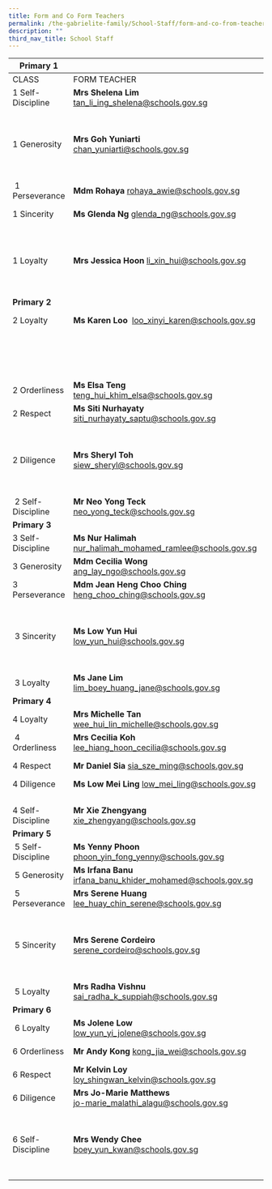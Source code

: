 ```yaml
---
title: Form and Co Form Teachers
permalink: /the-gabrielite-family/School-Staff/form-and-co-from-teachers/
description: ""
third_nav_title: School Staff
---
```

|**Primary 1**|||
| --- | --- | --- |
| CLASS | FORM TEACHER | CO-FORM TEACHER(S) |
| 1 Self-Discipline | **Mrs Shelena Lim** tan_li_ing_shelena@schools.gov.sg | **Mrs Kareen Wong** teoh_kareen@schools.gov.sg | 
||| **Mr Sng Cheng Kiang** sng_cheng_kiang@schools.gov.sg  
| 1 Generosity  | **Mrs Goh Yuniarti** chan_yuniarti@schools.gov.sg | **Ms Dina Farhana** dina_farhana_hashim@schools.gov.sg
|||**Mr Ng Chiong Hoe** ng_chiong_hoe@schools.gov.sg  
| 1 Perseverance | **Mdm Rohaya** rohaya_awie@schools.gov.sg  | **Mdm Aisha** <br> noor_aisha@schools.gov.sg
| 1 Sincerity  | **Ms Glenda Ng** glenda_ng@schools.gov.sg | **Mdm Teo Hwee Joo** teo_hwee_joo@schools.gov.sg 
|||**Mdm Shofia** shofia_sukma_nasirjaya@schools.gov.sg |
| 1 Loyalty | **Mrs Jessica Hoon**  li_xin_hui@schools.gov.sg |**Mdm Goh Siew Ping** goh_siew_ping@schools.gov.sg  
|||**Mrs Isabel Wong**  ng_su_min_isabel@schools.gov.sg|
|**Primary 2**|||
| 2 Loyalty  | **Ms Karen Loo**  loo_xinyi_karen@schools.gov.sg | **Miss Goh Ruoyi** <br> goh_ruoyi@schools.gov.sg  
||| **Ms Priscilla Yong**  priscilla_yong@schools.gov.sg  
||| **Mr Steven Tay**  steven_tay_choon_huat@schools.gov.sg  
| 2 Orderliness | **Ms Elsa Teng** teng_hui_khim_elsa@schools.gov.sg | **Ms Cindy Liong** <br>liong_cindy@schools.gov.sg |
| 2 Respect | **Ms Siti Nurhayaty** siti_nurhayaty_saptu@schools.gov.sg | **Ms Lim Annie** <br> lim_annie@schools.gov.sg 
||| **Ms Lytessia Soh** soh_xin_hui_lytessia@schools.gov.sg  
| 2 Diligence  | **Mrs Sheryl Toh** <br> siew_sheryl@schools.gov.sg  | **Mdm Sharifah Nurulhuda** sharifah_nurulhuda_taha_a@schools.gov.sg
||| **Miss Safila** safila_afreen_basheer_ahamed@schools.gov.sg |
|  2 Self-Discipline | **Mr Neo Yong Teck** neo_yong_teck@schools.gov.sg | **Ms Chua Suting** <br> chua_suting@schools.gov.sg |
|**Primary 3**|||
| 3 Self-Discipline | **Ms Nur Halimah** nur_halimah_mohamed_ramlee@schools.gov.sg  | **Mr Sean De Zilva** sean_de_zilva@schools.gov.sg  
| 3 Generosity  | **Mdm Cecilia Wong**  ang_lay_ngo@schools.gov.sg  | **Mrs Isabella Tan** <br> isabella_sim@schools.gov.sg  
| 3 Perseverance  | **Mdm Jean Heng Choo Ching**   heng_choo_ching@schools.gov.sg  |**Ms Shirlee** <br>  moo_pei_san@schools.gov.sg  
||| **Ms Maureen** jansen_maureen_anne@schools.gov.sg  
|  3 Sincerity  | **Ms Low Yun Hui** <br>low_yun_hui@schools.gov.sg  | **Mdm Chitra** chitra_devi_kasiviswanathan@schools.gov.sg  
|||**Mr Quek Guan Hui** quek_guan_hui@schools.gov.sg  
|  3 Loyalty  | **Ms Jane Lim** lim_boey_huang_jane@schools.gov.sg  | **Mr Hamzah**  muhamad_hamzah_rohi@schools.gov.sg |
|**Primary 4**|||
| 4 Loyalty | **Mrs Michelle Tan** wee_hui_lin_michelle@schools.gov.sg | **Ms Ng Xin Ping** <br> ng_xin_ping@schools.gov.sg  
|  4 Orderliness | **Mrs Cecilia Koh** lee_hiang_hoon_cecilia@schools.gov.sg | **Ms Ren Ting** <br> ren_ting@schools.gov.sg  
| 4 Respect  | **Mr Daniel Sia** sia_sze_ming@schools.gov.sg | **Mrs Catherine Low** loo_chiak_mien_catherine@schools.gov.sg  
| 4 Diligence  | **Ms Low Mei Ling** low_mei_ling@schools.gov.sg | **Mr Lim Tong Hai** lim_tong_hai@schools.gov.sg  
||| **Mrs Ang Leh Har** ong_leh_har@schools.gov.sg |
| 4 Self-Discipline | **Mr Xie Zhengyang** xie_zhengyang@schools.gov.sg  | **Mdm Lim Jia Shyuan**  lim_jia_shyuan@schools.gov.sg
|**Primary 5**|||
|  5 Self-Discipline | **Ms Yenny Phoon** phoon_yin_fong_yenny@schools.gov.sg | **Mdm Nisfawati Md Zainuddin** nisfawati_md_zainuddin@schools.gov.sg  
|  5 Generosity | **Ms Irfana Banu** irfana_banu_khider_mohamed@schools.gov.sg | **Mr Jasper Lee** lee_rui_bin_jasper@schools.gov.sg
|  5 Perseverance | **Mrs Serene Huang** lee_huay_chin_serene@schools.gov.sg  | **Mdm Zhou Jing** zhou_jing@schools.gov.sg  
||| **Mdm Susie Sim** sim_mui_yin_susie@schools.gov.sg
|  5 Sincerity   | **Mrs Serene Cordeiro**  serene_cordeiro@schools.gov.sg  | **Mdm Zhang Yonghong** zhang_yonghong@schools.gov.sg  
||| **Ms Evelyn Wu**  evelyn_wu_ing_geok@schools.gov.sg  
|  5 Loyalty | **Mrs Radha Vishnu** sai_radha_k_suppiah@schools.gov.sg |**Mr Vincent Toh** vincent_toh_pek_chuan@schools.gov.sg
|**Primary 6**|||
|  6 Loyalty | **Ms Jolene Low** low_yun_yi_jolene@schools.gov.sg | **Ms Palani** palaniammal_murugiah@schools.gov.sg  
| 6 Orderliness | **Mr Andy Kong** kong_jia_wei@schools.gov.sg | **Ms Wan Chui Ting** wan_chui_ting@schools.gov.sg |
| 6 Respect | **Mr Kelvin Loy** loy_shingwan_kelvin@schools.gov.sg | **Mrs Shankar** krishnaveni_ramasamy@schools.gov.sg  
| 6 Diligence | **Mrs Jo-Marie Matthews** <br> jo-marie_malathi_alagu@schools.gov.sg  | **Mr Jimmy Tong** tong_weng_thim_jimmy@schools.gov.sg  
||| **Mdm Sumathi** vaidynathan_sumathi@schools.gov.sg  
| 6 Self-Discipline | **Mrs Wendy Chee** boey_yun_kwan@schools.gov.sg   | **Mdm Liu Yi Lei, Lily**  liu_yi_lei_lily@schools.gov.sg 
||| **Mrs Kathy Koh** <br> kathy_heng_kwee_eng@schools.gov.sg |